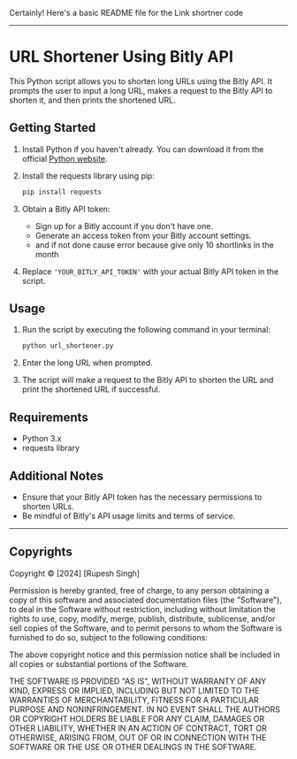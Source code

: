 Certainly! Here's a basic README file for the Link shortner code

---

# URL Shortener Using Bitly API

This Python script allows you to shorten long URLs using the Bitly API. It prompts the user to input a long URL, makes a request to the Bitly API to shorten it, and then prints the shortened URL.

## Getting Started

1. Install Python if you haven't already. You can download it from the official [Python website](https://www.python.org/).

2. Install the requests library using pip:
    ```bash
    pip install requests
    ```

3. Obtain a Bitly API token:
    - Sign up for a Bitly account if you don't have one.
    - Generate an access token from your Bitly account settings.
    - and if not done cause error because give only 10 shortlinks in the month 

4. Replace `'YOUR_BITLY_API_TOKEN'` with your actual Bitly API token in the script.

## Usage

1. Run the script by executing the following command in your terminal:
    ```bash
    python url_shortener.py
    ```

2. Enter the long URL when prompted.

3. The script will make a request to the Bitly API to shorten the URL and print the shortened URL if successful.

## Requirements

- Python 3.x
- requests library

## Additional Notes

- Ensure that your Bitly API token has the necessary permissions to shorten URLs.
- Be mindful of Bitly's API usage limits and terms of service.

---

## Copyrights

Copyright © [2024] [Rupesh Singh]

Permission is hereby granted, free of charge, to any person obtaining a copy of this software and associated documentation files (the "Software"), to deal in the Software without restriction, including without limitation the rights to use, copy, modify, merge, publish, distribute, sublicense, and/or sell copies of the Software, and to permit persons to whom the Software is furnished to do so, subject to the following conditions:

The above copyright notice and this permission notice shall be included in all copies or substantial portions of the Software.

THE SOFTWARE IS PROVIDED "AS IS", WITHOUT WARRANTY OF ANY KIND, EXPRESS OR IMPLIED, INCLUDING BUT NOT LIMITED TO THE WARRANTIES OF MERCHANTABILITY, FITNESS FOR A PARTICULAR PURPOSE AND NONINFRINGEMENT. IN NO EVENT SHALL THE AUTHORS OR COPYRIGHT HOLDERS BE LIABLE FOR ANY CLAIM, DAMAGES OR OTHER LIABILITY, WHETHER IN AN ACTION OF CONTRACT, TORT OR OTHERWISE, ARISING FROM, OUT OF OR IN CONNECTION WITH THE SOFTWARE OR THE USE OR OTHER DEALINGS IN THE SOFTWARE.
